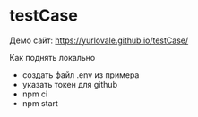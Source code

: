 # testCase

Демо сайт: https://yurlovale.github.io/testCase/

Как поднять локально
* создать файл .env из примера
* указать токен для github
* npm ci
* npm start
